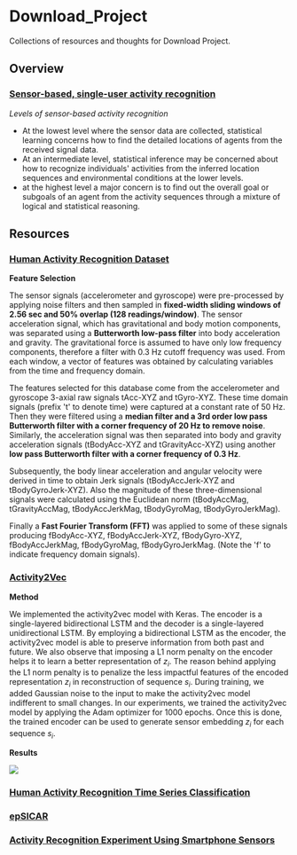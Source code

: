 # Download_Project
Collections of resources and thoughts for Download Project.

## Overview

### [Sensor-based, single-user activity recognition](https://en.wikipedia.org/wiki/Activity_recognition#Sensor-based,_single-user_activity_recognition)

*Levels of sensor-based activity recognition*

- At the lowest level where the sensor data are collected, statistical learning concerns how to find the detailed locations of agents from the received signal data.
- At an intermediate level, statistical inference may be concerned about how to recognize individuals' activities
from the inferred location sequences and environmental conditions at the lower levels.
- at the highest level a major concern is to find out the overall goal or subgoals of an agent from the activity sequences
through a mixture of logical and statistical reasoning.


## Resources

### [Human Activity Recognition Dataset](https://archive.ics.uci.edu/ml/datasets/human+activity+recognition+using+smartphones#)

**Feature Selection**

The sensor signals (accelerometer and gyroscope) were pre-processed by applying noise filters and then sampled in **fixed-width sliding windows of 2.56 sec and 50% overlap (128 readings/window)**. The sensor acceleration signal, which has gravitational and body motion components, was separated using a **Butterworth low-pass filter** into body acceleration and gravity. The gravitational force is assumed to have only low frequency components, therefore a filter with 0.3 Hz cutoff frequency was used. From each window, a vector of features was obtained by calculating variables from the time and frequency domain.

The features selected for this database come from the accelerometer and gyroscope 3-axial raw signals tAcc-XYZ and tGyro-XYZ. These time domain signals (prefix 't' to denote time) were captured at a constant rate of 50 Hz. Then they were filtered using a **median filter and a 3rd order low pass Butterworth filter with a corner frequency of 20 Hz to remove noise**. Similarly, the acceleration signal was then separated into body and gravity acceleration signals (tBodyAcc-XYZ and tGravityAcc-XYZ) using another **low pass Butterworth filter with a corner frequency of 0.3 Hz**. 

Subsequently, the body linear acceleration and angular velocity were derived in time to obtain Jerk signals (tBodyAccJerk-XYZ and tBodyGyroJerk-XYZ). Also the magnitude of these three-dimensional signals were calculated using the Euclidean norm (tBodyAccMag, tGravityAccMag, tBodyAccJerkMag, tBodyGyroMag, tBodyGyroJerkMag). 

Finally a **Fast Fourier Transform (FFT)** was applied to some of these signals producing fBodyAcc-XYZ, fBodyAccJerk-XYZ, fBodyGyro-XYZ, fBodyAccJerkMag, fBodyGyroMag, fBodyGyroJerkMag. (Note the 'f' to indicate frequency domain signals).

### [Activity2Vec](https://arxiv.org/pdf/1907.05597.pdf)

**Method**

We implemented the activity2vec model with Keras. The
encoder is a single-layered bidirectional LSTM and the decoder is a
single-layered unidirectional LSTM. By employing a bidirectional
LSTM as the encoder, the activity2vec model is able to preserve information from both past and future. We also observe that imposing
a L1 norm penalty on the encoder helps it to learn a better representation of $z_i$. The reason behind applying the L1 norm penalty is to penalize the less impactful features of the encoded representation $z_i$ in reconstruction of sequence $s_i$. During training, we added Gaussian noise to the input to make the activity2vec model indifferent
to small changes. In our experiments, we trained the activity2vec
model by applying the Adam optimizer for 1000 epochs. Once
this is done, the trained encoder can be used to generate sensor
embedding $z_i$ for each sequence $s_i$.

**Results**

![](img/t-sne_activity2vec.png)

### [Human Activity Recognition Time Series Classification](https://machinelearningmastery.com/how-to-develop-rnn-models-for-human-activity-recognition-time-series-classification/)

### [epSICAR ](https://s3.amazonaws.com/academia.edu.documents/42912149/epSICAR_An_Emerging_Patterns_based_Appro20160221-11761-emcy59.pdf)



### [Activity Recognition Experiment Using Smartphone Sensors](https://www.youtube.com/watch?v=XOEN9W05_4A)
